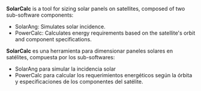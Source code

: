 **SolarCalc** is a tool for sizing solar panels on satellites, composed of two sub-software components:

- SolarAng: Simulates solar incidence.
- PowerCalc: Calculates energy requirements based on the satellite's orbit and component specifications.

**SolarCalc** es una herramienta para dimensionar paneles solares en satélites, compuesta por los sub-softwares:
- SolarAng para simular la incidencia solar
- PowerCalc para calcular los requerimientos energéticos según la órbita y especificaciones de los componentes del satélite.
